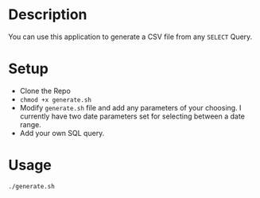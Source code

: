 # Description
You can use this application to generate a CSV file from any `SELECT` Query.
# Setup
* Clone the Repo
* `chmod +x generate.sh `
* Modify `generate.sh` file and add any parameters of your choosing. I currently have two date parameters set for selecting between a date range.
* Add your own SQL query.
# Usage
` ./generate.sh `
